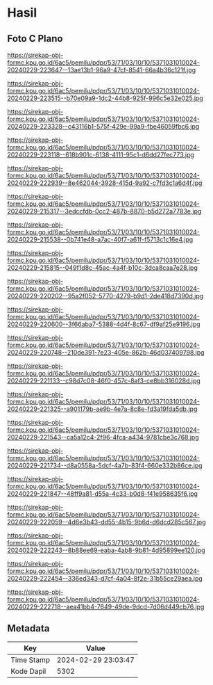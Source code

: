 # Hasil

## Foto C Plano

https://sirekap-obj-formc.kpu.go.id/6ac5/pemilu/pdpr/53/71/03/10/10/5371031010024-20240229-223647--13ae13b1-96a9-47cf-8541-66a4b36c121f.jpg

https://sirekap-obj-formc.kpu.go.id/6ac5/pemilu/pdpr/53/71/03/10/10/5371031010024-20240229-223515--b70e09a9-1dc2-44b8-925f-996c5e32e025.jpg

https://sirekap-obj-formc.kpu.go.id/6ac5/pemilu/pdpr/53/71/03/10/10/5371031010024-20240229-223328--c43116b1-575f-429e-99a9-fbe46059fbc6.jpg

https://sirekap-obj-formc.kpu.go.id/6ac5/pemilu/pdpr/53/71/03/10/10/5371031010024-20240229-223118--618b901c-6138-4111-95c1-d6dd27fec773.jpg

https://sirekap-obj-formc.kpu.go.id/6ac5/pemilu/pdpr/53/71/03/10/10/5371031010024-20240229-222939--8e462044-3928-415d-9a92-c7fd3c1a6d4f.jpg

https://sirekap-obj-formc.kpu.go.id/6ac5/pemilu/pdpr/53/71/03/10/10/5371031010024-20240229-215317--3edccfdb-0cc2-487b-8870-b5d272a7783e.jpg

https://sirekap-obj-formc.kpu.go.id/6ac5/pemilu/pdpr/53/71/03/10/10/5371031010024-20240229-215538--0b741e48-a7ac-40f7-a61f-f5713c1c16e4.jpg

https://sirekap-obj-formc.kpu.go.id/6ac5/pemilu/pdpr/53/71/03/10/10/5371031010024-20240229-215815--049f1d8c-45ac-4a4f-b10c-3dca8caa7e28.jpg

https://sirekap-obj-formc.kpu.go.id/6ac5/pemilu/pdpr/53/71/03/10/10/5371031010024-20240229-220202--95a2f052-5770-4279-b9d1-2de418d7390d.jpg

https://sirekap-obj-formc.kpu.go.id/6ac5/pemilu/pdpr/53/71/03/10/10/5371031010024-20240229-220600--3f66aba7-5388-4d4f-8c67-df9af25e9196.jpg

https://sirekap-obj-formc.kpu.go.id/6ac5/pemilu/pdpr/53/71/03/10/10/5371031010024-20240229-220748--210de391-7e23-405e-862b-46d037409798.jpg

https://sirekap-obj-formc.kpu.go.id/6ac5/pemilu/pdpr/53/71/03/10/10/5371031010024-20240229-221133--c98d7c08-46f0-457c-8af3-ce8bb316028d.jpg

https://sirekap-obj-formc.kpu.go.id/6ac5/pemilu/pdpr/53/71/03/10/10/5371031010024-20240229-221325--a901179b-ae9b-4e7a-8c8e-fd3a19fda5db.jpg

https://sirekap-obj-formc.kpu.go.id/6ac5/pemilu/pdpr/53/71/03/10/10/5371031010024-20240229-221543--ca5a12c4-2f96-4fca-a434-9781cbe3c768.jpg

https://sirekap-obj-formc.kpu.go.id/6ac5/pemilu/pdpr/53/71/03/10/10/5371031010024-20240229-221734--d8a0558a-5dcf-4a7b-83f4-660e332b86ce.jpg

https://sirekap-obj-formc.kpu.go.id/6ac5/pemilu/pdpr/53/71/03/10/10/5371031010024-20240229-221847--48ff9a81-d55a-4c33-b0d8-f41e958635f6.jpg

https://sirekap-obj-formc.kpu.go.id/6ac5/pemilu/pdpr/53/71/03/10/10/5371031010024-20240229-222059--4d6e3b43-dd55-4b15-9b6d-d6dcd285c567.jpg

https://sirekap-obj-formc.kpu.go.id/6ac5/pemilu/pdpr/53/71/03/10/10/5371031010024-20240229-222243--8b88ee69-eaba-4ab8-9b81-4d95899ee120.jpg

https://sirekap-obj-formc.kpu.go.id/6ac5/pemilu/pdpr/53/71/03/10/10/5371031010024-20240229-222454--336ed343-d7cf-4a04-8f2e-31b55ce29aea.jpg

https://sirekap-obj-formc.kpu.go.id/6ac5/pemilu/pdpr/53/71/03/10/10/5371031010024-20240229-222718--aea41bb4-7649-49de-9dcd-7d06d449cb76.jpg


## Metadata

| Key        | Value               |
| ---------- | ------------------- |
| Time Stamp | 2024-02-29 23:03:47 |
| Kode Dapil | 5302                |



